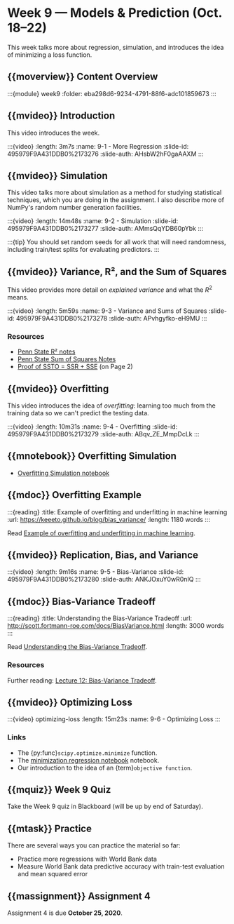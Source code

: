 # Week 9 — Models & Prediction (Oct. 18–22)

This week talks more about regression, simulation, and introduces the idea of minimizing a loss function.

## {{moverview}} Content Overview

:::{module} week9
:folder: eba298d6-9234-4791-88f6-adc101859673
:::

## {{mvideo}} Introduction

This video introduces the week.

:::{video}
:length: 3m7s
:name: 9-1 - More Regression
:slide-id: 495979F9A431DDB0%2173276
:slide-auth: AHsbW2hF0gaAAXM
:::

## {{mvideo}} Simulation

This video talks more about simulation as a method for studying statistical techniques, which you are doing in the assignment.
I also describe more of NumPy's random number generation facilities.

:::{video}
:length: 14m48s
:name: 9-2 - Simulation
:slide-id: 495979F9A431DDB0%2173277
:slide-auth: AMmsQqYDB60pYbk
:::

:::{tip}
You should set random seeds for all work that will need randomness, including train/test splits for evaluating predictors.
:::

## {{mvideo}} Variance, R², and the Sum of Squares

This video provides more detail on *explained variance* and what the $R^2$ means.

:::{video}
:length: 5m59s
:name: 9-3 - Variance and Sums of Squares
:slide-id: 495979F9A431DDB0%2173278
:slide-auth: APvhgyfko-eH9MU
:::

### Resources

- [Penn State R² notes](https://online.stat.psu.edu/stat462/node/95/)
- [Penn State Sum of Squares Notes](https://online.stat.psu.edu/stat462/node/104/)
- [Proof of SSTO = SSR + SSE](https://web.njit.edu/~wguo/Math644_2012/Math644_Chapter%201_part4.pdf) (on Page 2)

## {{mvideo}} Overfitting

This video introduces the idea of *overfitting*: learning too much from the training data so we can't predict the testing data.

:::{video}
:length: 10m31s
:name: 9-4 - Overfitting
:slide-id: 495979F9A431DDB0%2173279
:slide-auth: ABqv_ZE_MmpDcLk
:::

## {{mnotebook}} Overfitting Simulation

- [Overfitting Simulation notebook](./OverfittingSimulation.ipynb)

## {{mdoc}} Overfitting Example

:::{reading}
:title: Example of overfitting and underfitting in machine learning
:url: https://keeeto.github.io/blog/bias_variance/
:length: 1180 words
:::

Read [Example of overfitting and underfitting in machine learning](https://keeeto.github.io/blog/bias_variance/).

## {{mvideo}} Replication, Bias, and Variance

:::{video}
:length: 9m16s
:name: 9-5 - Bias-Variance
:slide-id: 495979F9A431DDB0%2173280
:slide-auth: ANKJOxuY0wR0nIQ
:::

## {{mdoc}} Bias-Variance Tradeoff

:::{reading}
:title: Understanding the Bias-Variance Tradeoff
:url: http://scott.fortmann-roe.com/docs/BiasVariance.html
:length: 3000 words
:::

Read [Understanding the Bias-Variance Tradeoff](http://scott.fortmann-roe.com/docs/BiasVariance.html).

### Resources

Further reading: [Lecture 12: Bias-Variance Tradeoff](https://www.cs.cornell.edu/courses/cs4780/2018fa/lectures/lecturenote12.html).

## {{mvideo}} Optimizing Loss

:::{video} optimizing-loss
:length: 15m23s
:name: 9-6 - Optimizing Loss
:::

### Links

- The {py:func}`scipy.optimize.minimize` function.
- The [minimization regression notebook](./BadRegression.ipynb) notebook.
- Our introduction to the idea of an {term}`objective function`.

## {{mquiz}} Week 9 Quiz

Take the Week 9 quiz in Blackboard (will be up by end of Saturday).

## {{mtask}} Practice

There are several ways you can practice the material so far:

- Practice more regressions with World Bank data
- Measure World Bank data predictive accuracy with train-test evaluation and mean squared error

## {{massignment}} Assignment 4

Assignment 4 is due **October 25, 2020**.
